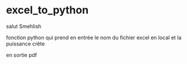 # excel_to_python



salut Smehlish

fonction python qui prend en entrée le nom du fichier excel en local et la puissance crête

en sortie pdf

